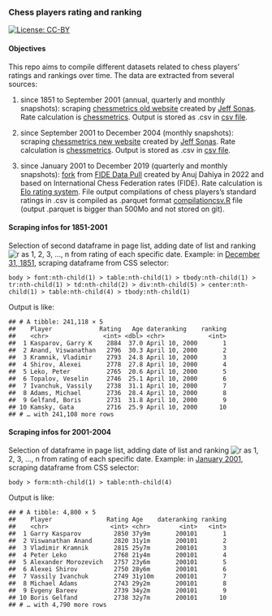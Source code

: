 
### Chess players rating and ranking

[![License:
CC-BY](https://img.shields.io/badge/License-CCBY-blue.svg)](http://creativecommons.org/licenses/by/4.0/)

#### Objectives

This repo aims to compile different datasets related to chess players’
ratings and rankings over time. The data are extracted from several
sources:

1.  since 1851 to September 2001 (annual, quarterly and monthly
    snapshots): scraping [chessmetrics old
    website](http://www.chessmetrics.com/cm/OldIndex.html) created by
    [Jeff Sonas](https://en.wikipedia.org/wiki/Jeff_Sonas). Rate
    calculation is
    [chessmetrics](https://en.wikipedia.org/wiki/Chessmetrics). Output
    is stored as .csv in [csv
    file](https://github.com/JGravier/chessplayers/tree/main/csv).

2.  since September 2001 to December 2004 (monthly snapshots): scraping
    [chessmetrics new
    website](http://www.chessmetrics.com/cm/CM2/Introduction.asp?Params=199510SSSSS3S000000000000111000000000000010100)
    created by [Jeff Sonas](https://en.wikipedia.org/wiki/Jeff_Sonas).
    Rate calculation is
    [chessmetrics](https://en.wikipedia.org/wiki/Chessmetrics). Output
    is stored as .csv in [csv
    file](https://github.com/JGravier/chessplayers/tree/main/csv).

3.  since January 2001 to December 2019 (quarterly and monthly
    snapshots): [fork](https://github.com/JGravier/FIDE) from [FIDE Data
    Pull](https://github.com/anujdahiya24/FIDE) created by Anuj Dahiya
    in 2022 and based on International Chess Federation rates (FIDE).
    Rate calculation is [Elo rating
    system](https://en.wikipedia.org/wiki/Elo_rating_system). File
    output compilations of chess players’s standard ratings in .csv is
    compiled as .parquet format
    [compilationcsv.R](https://github.com/JGravier/FIDE/blob/main/compilationcsv.R)
    file (output .parquet is bigger than 500Mo and not stored on git).

#### Scraping infos for 1851-2001

Selection of second dataframe in page list, adding date of list and
ranking
![r](https://latex.codecogs.com/png.image?%5Cdpi%7B110%7D&space;%5Cbg_white&space;r "r")
as 1, 2, 3, …, n from rating of each specific date. Example: in
[December 31, 1851](http://www.chessmetrics.com/cm/DL/DL2.htm), scraping
dataframe from CSS selector:

    body > font:nth-child(1) > table:nth-child(1) > tbody:nth-child(1) > tr:nth-child(1) > td:nth-child(2) > div:nth-child(5) > center:nth-child(1) > table:nth-child(4) > tbody:nth-child(1)

Output is like:

    ## # A tibble: 241,118 × 5
    ##    Player             Rating   Age dateranking    ranking
    ##    <chr>               <int> <dbl> <chr>            <int>
    ##  1 Kasparov, Garry K    2884  37.0 April 10, 2000       1
    ##  2 Anand, Viswanathan   2796  30.3 April 10, 2000       2
    ##  3 Kramnik, Vladimir    2793  24.8 April 10, 2000       3
    ##  4 Shirov, Alexei       2778  27.8 April 10, 2000       4
    ##  5 Leko, Peter          2765  20.6 April 10, 2000       5
    ##  6 Topalov, Veselin     2746  25.1 April 10, 2000       6
    ##  7 Ivanchuk, Vassily    2738  31.1 April 10, 2000       7
    ##  8 Adams, Michael       2736  28.4 April 10, 2000       8
    ##  9 Gelfand, Boris       2731  31.8 April 10, 2000       9
    ## 10 Kamsky, Gata         2716  25.9 April 10, 2000      10
    ## # … with 241,108 more rows

#### Scraping infos for 2001-2004

Selection of dataframe in page list, adding date of list and ranking
![r](https://latex.codecogs.com/png.image?%5Cdpi%7B110%7D&space;%5Cbg_white&space;r "r")
as 1, 2, 3, …, n from rating of each specific date. Example: in [January
2001](http://www.chessmetrics.com/cm/CM2/SingleMonth.asp?Params=199510SSSSS3S000000200101111000000000000010100),
scraping dataframe from CSS selector:

    body > form:nth-child(1) > table:nth-child(4)

Output is like:

    ## # A tibble: 4,800 × 5
    ##    Player               Rating Age    dateranking ranking
    ##    <chr>                 <int> <chr>        <int>   <int>
    ##  1 Garry Kasparov         2850 37y9m       200101       1
    ##  2 Viswanathan Anand      2820 31y1m       200101       2
    ##  3 Vladimir Kramnik       2815 25y7m       200101       3
    ##  4 Peter Leko             2768 21y4m       200101       4
    ##  5 Alexander Morozevich   2757 23y6m       200101       5
    ##  6 Alexei Shirov          2750 28y6m       200101       6
    ##  7 Vassily Ivanchuk       2749 31y10m      200101       7
    ##  8 Michael Adams          2743 29y2m       200101       8
    ##  9 Evgeny Bareev          2739 34y2m       200101       9
    ## 10 Boris Gelfand          2738 32y7m       200101      10
    ## # … with 4,790 more rows
